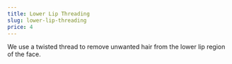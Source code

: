 ```yaml
---
title: Lower Lip Threading
slug: lower-lip-threading
price: 4
---
```


We use a twisted thread to remove unwanted hair from the lower lip region of the face.
